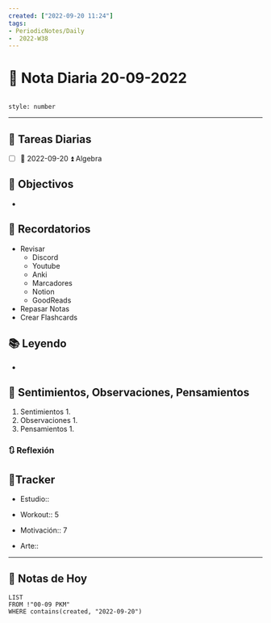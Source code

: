 ```yaml
---
created: ["2022-09-20 11:24"]
tags:
- PeriodicNotes/Daily
-  2022-W38
---
```


# 📅 Nota Diaria  20-09-2022
```toc

style: number

```

---
## 🔷 Tareas Diarias
- [ ] 📅 2022-09-20 ⏫ Algebra

## 🎯 Objectivos
- 
## 📕 Recordatorios
- Revisar
	- Discord
	- Youtube
	- Anki
	- Marcadores
	- Notion
	- GoodReads
- Repasar Notas
- Crear Flashcards

## 📚 Leyendo
- 
## 💬 Sentimientos, Observaciones, Pensamientos 
1. Sentimientos
	1. 
2. Observaciones
	1. 
3. Pensamientos
	1. 
### 🔃 Reflexión

## 🔷Tracker

- Estudio::

- Workout:: 5

- Motivación:: 7

- Arte::
---

## 📅 Notas de Hoy
```dataview
LIST 
FROM !"00-09 PKM" 
WHERE contains(created, "2022-09-20")
```